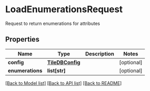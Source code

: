 # LoadEnumerationsRequest

Request to return enumerations for attributes

## Properties

| Name             | Type                                | Description | Notes      |
| ---------------- | ----------------------------------- | ----------- | ---------- |
| **config**       | [**TileDBConfig**](TileDBConfig.md) |             | [optional] |
| **enumerations** | **list[str]**                       |             | [optional] |

[[Back to Model list]](../README.md#documentation-for-models) [[Back to API list]](../README.md#documentation-for-api-endpoints) [[Back to README]](../README.md)
